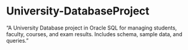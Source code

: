 # University-DatabaseProject
“A University Database project in Oracle SQL for managing students, faculty, courses, and exam results. Includes schema, sample data, and queries.”
